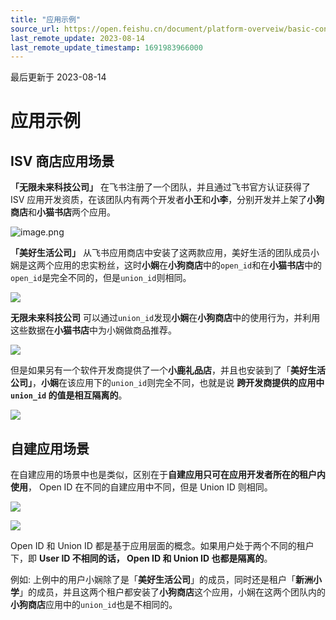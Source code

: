 ```yaml
---
title: "应用示例"
source_url: https://open.feishu.cn/document/platform-overveiw/basic-concepts/user-identity-introduction/larkid
last_remote_update: 2023-08-14
last_remote_update_timestamp: 1691983966000
---
```

最后更新于 2023-08-14

# 应用示例

## **ISV** **商店应用场景**

**「无限未来科技公司」** 在飞书注册了一个团队，并且通过飞书官方认证获得了 ISV 应用开发资质，在该团队内有两个开发者**小王**和**小李**，分别开发并上架了**小狗商店**和**小猫书店**两个应用。

![image.png](https://sf3-cn.feishucdn.com/obj/open-platform-opendoc/57acf17b64dace4908da619d05b7c8a1_kcg6eYiPe4.png?height=906&lazyload=true&maxWidth=600&width=1888)

**「美好生活公司」** 从飞书应用商店中安装了这两款应用，美好生活的团队成员小娴是这两个应用的忠实粉丝，这时**小娴**在**小狗商店**中的`open_id`和在**小猫书店**中的`open_id`是完全不同的，但是`union_id`则相同。

![](https://sf3-cn.feishucdn.com/obj/open-platform-opendoc/889b93d1e461ce2e9d941b7d90e6785f_QRWDXe4nxq.png?height=852&lazyload=true&maxWidth=600&width=1702)

**无限未来科技公司** 可以通过`union_id`发现**小娴**在**小狗商店**中的使用行为，并利用这些数据在**小猫书店**中为小娴做商品推荐。

![](https://sf3-cn.feishucdn.com/obj/open-platform-opendoc/4e2ad3d25fa21967847fdbda27e697fe_mKeUGyg1iz.png?height=862&lazyload=true&maxWidth=600&width=1706)

但是如果另有一个软件开发商提供了一个**小鹿礼品店**，并且也安装到了「**美好生活公司」**，**小娴**在该应用下的`union_id`则完全不同，也就是说 **跨开发商提供的应用中 **`union_id`** 的值是相互隔离的**。

![](https://sf3-cn.feishucdn.com/obj/open-platform-opendoc/d7093ca39d7404b1b35866c74000b1fa_rtcpXgwG8M.png?height=844&lazyload=true&maxWidth=600&width=1712)

## **自建应用场景**

在自建应用的场景中也是类似，区别在于**自建应用只可在应用开发者所在的租户内使用**， Open ID 在不同的自建应用中不同，但是 Union ID 则相同。

![](https://sf3-cn.feishucdn.com/obj/open-platform-opendoc/c0bdb7983372d77a8392f91f0ce88ba5_5ptr0MT8YZ.png?height=856&lazyload=true&maxWidth=550&width=1706)  

![](https://sf3-cn.feishucdn.com/obj/open-platform-opendoc/0c5bb8a2132cb0216a4cc767d479af25_4t1nLQgVpj.png?height=858&lazyload=true&maxWidth=550&width=1712)

Open ID 和 Union ID 都是基于应用层面的概念。如果用户处于两个不同的租户下，即 **User ID 不相同的话， Open ID 和 Union ID 也都是隔离的**。

例如: 上例中的用户小娴除了是「**美好生活公司**」的成员，同时还是租户「**新洲小学**」的成员，并且这两个租户都安装了**小狗商店**这个应用，小娴在这两个团队内的**小狗商店**应用中的`union_id`也是不相同的。
